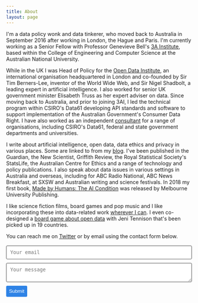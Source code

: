 ```yaml
---
title: About
layout: page
---
```

<!-- ![Profile Image]({{ site.url }}/{{ site.picture }}) -->

I'm a data policy wonk and data tinkerer, who moved back to Australia in September 2016 after working in London, the Hague and Paris. I'm currently working as a Senior Fellow with Professor Genevieve Bell's [3A Institute](https://3ainstitute.cecs.anu.edu.au), based within the College of Engineering and Computer Science at the Australian National University.

While in the UK I was Head of Policy for the [Open Data Institute](https://theodi.org/), an international organisation headquartered in London and co-founded by Sir Tim Berners-Lee, inventor of the World Wide Web, and Sir Nigel Shadbolt, a leading expert in artificial intelligence. I also worked for senior UK government minister Elisabeth Truss as her expert adviser on data. Since moving back to Australia, and prior to joining 3AI, I led the technical program within CSIRO's Data61 developing API standards and software to support implementation of the Australian Government's Consumer Data Right. I have also worked as an independent [consultant](http://ellenbroad.com/consulting) for a range of organisations, including CSIRO's Data61, federal and state government departments and universities. 

I write about artificial intelligence, open data, data ethics and privacy in various places. Some are linked to from my [blog](http://ellenbroad.com/blog/). I've been published in the Guardian, the New Scientist, Griffith Review, the Royal Statistical Society's StatsLife, the Australian Centre for Ethics and a range of technology and policy publications. I also speak about data issues in various settings in Australia and overseas, including for ABC Radio National, ABC News Breakfast, at SXSW and Australian writing and science festivals. In 2018 my first book, [Made by Humans: The AI Condition](https://www.mup.com.au/books/9780522873313-made-by-humans) was released by Melbourne University Publishing. 

I like science fiction films, board games and pop music and I like incorporating these into data-related work [wherever I can](https://twitter.com/peterkwells/status/609727042855268352?ref_src=twsrc%5Etfw). I even co-designed a [board game about open data](http://theodi.org/news/you-can-now-buy-your-own-copy-of-datopolis-the-open-data-board-game) with Jeni Tennison that's been picked up in 19 countries.

You can reach me on [Twitter](https://twitter.com/ellenbroad) or by email using the contact form below.

<form method="POST" action="https://formspree.io/ellen@ellenbroad.com">
  <input type="email" name="_replyto" placeholder="Your email">
  <textarea name="message" placeholder="Your message"></textarea>
  <input type="submit">
</form>

<style>
form input[type="email"], form textarea {
    width: 100%;
    vertical-align: middle;
    margin-top: 0.25em;
    margin-bottom: 0.5em;
    padding: 0.75em;
    font-family: monospace, sans-serif;
    font-weight: lighter;
    border-style: solid;
    border-color: #444;
    outline-color: #2e83e6;
    border-width: 1px;
    border-radius: 3px;
    transition: box-shadow .2s ease;
}

form input[type="submit"] {
    outline: none;
    color: white;
    background-color: #2e83e6;
    border-radius: 3px;
    padding: 0.5em;
    margin: 0.25em 0 0 0;
    border: 1px solid transparent;
    height: auto;
}
</style>
